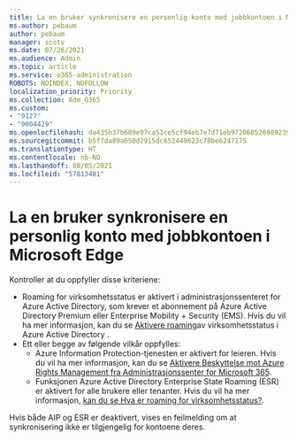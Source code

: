 ```yaml
---
title: La en bruker synkronisere en personlig konto med jobbkontoen i Microsoft Edge
ms.author: pebaum
author: pebaum
manager: scotv
ms.date: 07/26/2021
ms.audience: Admin
ms.topic: article
ms.service: o365-administration
ROBOTS: NOINDEX, NOFOLLOW
localization_priority: Priority
ms.collection: Adm_O365
ms.custom:
- "9127"
- "9004429"
ms.openlocfilehash: da435b37b689e97ca51ce5cf94eb7e7d71eb972060526989239310fac1460628
ms.sourcegitcommit: b5f7da89a650d2915dc652449623c78be6247175
ms.translationtype: HT
ms.contentlocale: nb-NO
ms.lasthandoff: 08/05/2021
ms.locfileid: "57813401"
---
```

# <a name="enable-a-user-to-sync-a-personal-account-with-the-work-account-in-microsoft-edge"></a>La en bruker synkronisere en personlig konto med jobbkontoen i Microsoft Edge

Kontroller at du oppfyller disse kriteriene:

- Roaming for virksomhetsstatus er aktivert i administrasjonssenteret for Azure Active Directory, som krever et abonnement på Azure Active Directory Premium eller Enterprise Mobility + Security (EMS). Hvis du vil ha mer informasjon, kan du se [Aktivere roaming](/azure/active-directory/devices/enterprise-state-roaming-enable)av virksomhetsstatus i Azure Active Directory .
- Ett eller begge av følgende vilkår oppfylles:
    - Azure Information Protection-tjenesten er aktivert for leieren. Hvis du vil ha mer informasjon, kan du se [Aktivere Beskyttelse mot Azure Rights Management fra Administrasjonssenter for Microsoft 365](/azure/information-protection/activate-office365).
    - Funksjonen Azure Active Directory Enterprise State Roaming (ESR) er aktivert for alle brukere eller tenanter. Hvis du vil ha mer informasjon, [kan du se Hva er roaming for virksomhetsstatus?](/azure/active-directory/devices/enterprise-state-roaming-overview).

Hvis både AIP og ESR er deaktivert, vises en feilmelding om at synkronisering ikke er tilgjengelig for kontoene deres.
